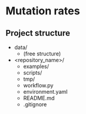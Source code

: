 # Mutation rates

## Project structure
* data/
    * (free structure)
* <repository_name>/
    * examples/
    * scripts/
    * tmp/
    * workflow.py
    * environment.yaml
    * README.md
    * .gitignore
